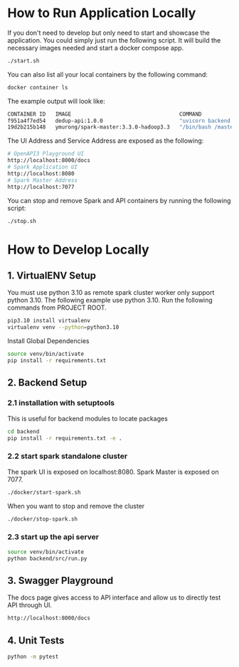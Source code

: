 # How to Run Application Locally
If you don't need to develop but only need to start and showcase the application. You could simply just run the following script. It will build the necessary images needed and start a docker compose app.

```bash
./start.sh
```

You can also list all your local containers by the following command:
```bash
docker container ls
```
The example output will look like:
```bash
CONTAINER ID   IMAGE                                  COMMAND                  CREATED          STATUS          PORTS                                                      NAMES
f951a4f7ed54   dedup-api:1.0.0                        "uvicorn backend.src…"   33 seconds ago   Up 31 seconds   0.0.0.0:8000->8000/tcp                                     docker-dedup-api-1
19d2b215b148   ymurong/spark-master:3.3.0-hadoop3.3   "/bin/bash /master.sh"   9 minutes ago    Up 31 seconds   0.0.0.0:7077->7077/tcp, 6066/tcp, 0.0.0.0:8080->8080/tcp   spark-master
```

The UI Address and Service Address are exposed as the following:
```bash
# OpenAPI3 Playground UI
http://localhost:8000/docs
# Spark Application UI
http://localhost:8080
# Spark Master Address
http://localhost:7077
```

You can stop and remove Spark and API containers by running the following script:
```bash
./stop.sh
```


# How to Develop Locally

## 1. VirtualENV Setup
You must use python 3.10 as remote spark cluster worker only support python 3.10. 
The following example use python 3.10. Run the following commands from PROJECT ROOT.
```bash
pip3.10 install virtualenv
virtualenv venv --python=python3.10
```

Install Global Dependencies
```bash
source venv/bin/activate
pip install -r requirements.txt
```


## 2. Backend Setup

### 2.1 installation with setuptools
This is useful for backend modules to locate packages
```bash
cd backend
pip install -r requirements.txt -e .
```

### 2.2 start spark standalone cluster
The spark UI is exposed on localhost:8080. Spark Master is exposed on 7077.
```bash
./docker/start-spark.sh
```
When you want to stop and remove the cluster
```bash
./docker/stop-spark.sh
```

### 2.3 start up the api server
```bash
source venv/bin/activate
python backend/src/run.py
```

## 3. Swagger Playground
The docs page gives access to API interface and allow us to directly test API through UI.
```bash
http://localhost:8000/docs
```

## 4. Unit Tests
```bash
python -m pytest
```